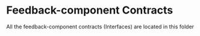 # Feedback-component Contracts

All the feedback-component contracts (Interfaces) are located in this folder
